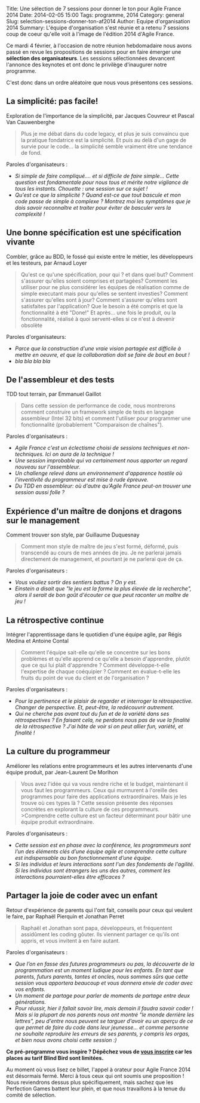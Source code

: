 Title: Une sélection de 7 sessions pour donner le ton pour Agile France 2014
Date: 2014-02-05 15:00
Tags: programme, 2014
Category: general
Slug: selection-sessions-donner-ton-af2014
Author: Equipe d'organisation 2014
Summary: L'équipe d'organisation s'est réunie et a retenu 7 sessions coup de coeur qu'elle voit à l'image de l'édition 2014 d'Agile France.

Ce mardi 4 février, à l'occasion de notre réunion hebdomadaire nous avons passé en revue les propositions de sessions pour en faire émerger une **sélection des organisateurs**.
Les sessions sélectionnées devancent l'annonce des keynotes et ont donc le privilège d'inaugurer notre programme.

C'est donc dans un ordre aléatoire que nous vous présentons ces sessions.

## La simplicité: pas facile! ##
Exploration de l'importance de la simplicité, par Jacques Couvreur et Pascal Van Cauwenberghe

> Plus je me débat dans du code legacy, et plus je suis convaincu que la pratique fondatrice est la simplicité.
> Et puis au delà d'un gage de survie pour le code… la simplicité semble vraiment être une tendance de fond.

Paroles d'organisateurs :

- *Si simple de faire compliqué.... et si difficile de faire simple... Cette question est fondamentale pour nous tous et mérite notre vigilance de tous les instants. Chouette : une session sur ce sujet !*
- *Qu'est ce que la simplicité ? Quand est-ce que tout bascule et mon code passe de simple à complexe ? Montrez moi les symptômes que je dois savoir reconnaître et traiter pour éviter de basculer vers la complexité !* 

## Une bonne spécification est une spécification vivante ##
Combler, grâce au BDD, le fossé qui existe entre le métier, les développeurs et les testeurs, par Arnaud Loyer

> Qu'est ce qu'une spécification, pour qui ? et dans quel but? 
> Comment s'assurer qu'elles soient comprises et partagées? 
> Comment les utiliser pour ne plus considérer les équipes de réalisation comme de simple executant mais pour qu'elles se sentent investies? 
> Comment s'assurer qu'elles sont à jour? 
> Comment s'assurer qu'elles sont satisfaites par l'application? Que le besoin a été compris et que la fonctionnalité à été "Done!" 
> Et après... une fois le produit, ou la fonctionnalité, réalisé à quoi servent-elles si ce n'est à devenir obsolète

Paroles d'organisateurs:

- *Parce que la construction d'une vraie vision partagée est difficile à mettre en oeuvre, et que la collaboration doit se faire de bout en bout !* 
- *bla bla bla bla*

## De l'assembleur et des tests ##
TDD tout terrain, par Emmanuel Gaillot

> Dans cette session de performance de code, nous montrerons comment construire un framework simple de tests en langage assembleur (Intel 32 bits) et comment l'utiliser pour programmer une fonctionnalité (probablement "Comparaison de chaînes").

Paroles d'organisateurs :

- *Agile France c'est un éclectisme choisi de sessions techniques et non-techniques. Ici on aura de la technique !*
- *Une session improbable qui va certainement nous apporter un regard nouveau sur l'assembleur.*
- *Un challenge relevé dans un environnement d'apparence hostile où l'inventivité du programmeur est mise à rude épreuve.*
- *Du TDD en assembleur: où d'autre qu'Agile France peut-on trouver une session aussi folle ?*

## Expérience d'un maître de donjons et dragons sur le management ##
Comment trouver son style, par Guillaume Duquesnay

> Comment mon style de maître de jeu s'est formé, déformé, puis transcendé au cours de mes années de jeu. Je ne parlerai jamais directement de management, et pourtant je ne parlerai que de ça.

Paroles d'organisateurs :

- *Vous vouliez sortir des sentiers battus ? On y est.* 
- *Einstein a disait que "le jeu est la forme la plus élevée de la recherche", alors il serait de bon goût d'écouter ce que peut raconter un maître de jeu !*

## La rétrospective continue ##
Intégrer l'apprentissage dans le quotidien d'une équipe agile, par Régis Medina et Antoine Contal

>Comment l'équipe sait-elle qu'elle se concentre sur les bons problèmes et qu'elle apprend ce qu'elle a besoin d'apprendre, plutôt que ce qui lui plaît d'apprendre ?
>Comment développe-t-elle l'expertise de chaque coéquipier ?
>Comment en évalue-t-elle les fruits du point de vue du client et de l'organisation ?

Paroles d'organisateurs :

- *Pour la pertinence et le plaisir de regarder et interroger la rétrospective. Changer de perspective. Et, peut-être, la redécouvrir autrement.*
- *Qui ne cherche pas avant tout du fun et de la variété dans ses rétrospectives ? En faisant cela, ne perdons nous pas de vue la finalité de la rétrospective ? J'ai hâte de voir si on peut allier fun, variété, et finalité !*

## La culture du programmeur ##
Améliorer les relations entre programmeurs et les autres intervenants d'une équipe produit, par Jean-Laurent De Morlhon

> Vous avez l'idée qui va vous rendre riche et le budget, maintenant il vous faut les programmeurs. Ceux qui murmurent à l'oreille des programmes pour faire des applications extraordinaires. Mais je les trouve où ces types là ? Cette session présente des réponses concrètes en explorant la culture de ces programmeurs. >Comprendre cette culture est un facteur déterminant pour bâtir une équipe produit extraordinaire.

Paroles d'organisateurs :

- *Cette session est en phase avec la conférence, les programmeurs sont l’un des éléments clés d’une équipe agile et comprendre cette culture est indispensable au bon fonctionnement d’une équipe.*
- *Si les individus et leurs interactions sont l'un des fondements de l'agilité. Si les individus sont étrangers les uns des autres, comment les interactions pourraient-elles être efficaces ?*

## Partager la joie de coder avec un enfant ##
Retour d'expérience de parents qui l'ont fait, conseils pour ceux qui veulent le faire, par Raphaël Pierquin et Jonathan Perret

> Raphaël et Jonathan sont papa, développeurs, et fréquentent assidûment les coding gôuter. Ils viennent partager ce qu'ils ont appris, et vous invitent à en faire autant.

Paroles d'organisateurs :

- *Que l’on en fasse des futures programmeurs ou pas, la découverte de la programmation est un moment ludique pour les enfants. En tant que parents, futurs parents, tantes et oncles, nous sommes sûrs que cette session vous apportera beaucoup et vous donnera envie de coder avec vos enfants.*
- *Un moment de partage pour parler de moments de partage entre deux générations.*
- *Pour réussir, hier il fallait savoir lire, mais demain il faudra savoir coder ! Mais si la plupart de nos parents nous ont montré "le monde derrière les lettres", peu d'entre nous peuvent se targuer d'avoir eu un aperçu de ce que permet de faire du code dans leur jeunesse... et comme personne ne souhaite reproduire les erreurs de ses parents, y compris les orgas, et bien nous avons choisi cette session  :)*

**Ce pré-programme vous inspire ? Dépêchez vous de [vous inscrire][1] car les places au tarif Blind Bird sont limitées.**

Au moment où vous lisez ce billet, l'appel à orateur pour Agile France 2014 est désormais fermé.
Merci à tous ceux qui ont soumis une proposition ! Nous reviendrons dessus plus spécifiquement, mais sachez que les Perfection Games battent leur plein, et que nous travaillons à la tenue du comité de sélection.

[1]: http://www.conference-agile.fr/
